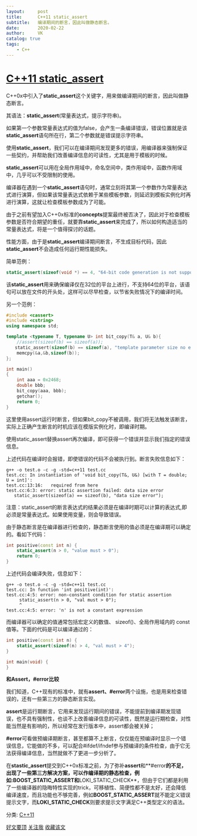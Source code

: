 ```yaml
---
layout:     post
title:      C++11 static_assert
subtitle:   编译期间的断言，因此叫做静态断言。
date:       2020-02-22
author:     VK
catalog: true
tags:
    - C++
---
```




# [C++11 static_assert](https://www.cnblogs.com/DswCnblog/p/6369576.html)

C++0x中引入了**static_assert**这个关键字，用来做编译期间的断言，因此叫做静态断言。

其语法：**static_assert**(常量表达式，提示字符串)。

如果第一个参数常量表达式的值为false，会产生一条编译错误，错误位置就是该**static_assert**语句所在行，第二个参数就是错误提示字符串。

使用**static_assert**，我们可以在编译期间发现更多的错误，用编译器来强制保证一些契约，并帮助我们改善编译信息的可读性，尤其是用于模板的时候。

**static_assert**可以用在全局作用域中，命名空间中，类作用域中，函数作用域中，几乎可以不受限制的使用。

编译器在遇到一个**static_assert**语句时，通常立刻将其第一个参数作为常量表达式进行演算，但如果该常量表达式依赖于某些模板参数，则延迟到模板实例化时再进行演算，这就让检查模板参数成为了可能。

由于之前有望加入C++0x标准的**concepts**提案最终被否决了，因此对于检查模板参数是否符合期望的重任，就要靠**static_assert**来完成了，所以如何构造适当的常量表达式，将是一个值得探讨的话题。

性能方面，由于是**static_assert**编译期间断言，不生成目标代码，因此**static_assert**不会造成任何运行期性能损失。

 

简单范例：

```c++
static_assert(sizeof(void *) == 4, "64-bit code generation is not supported.");
```

该**static_assert**用来确保编译仅在32位的平台上进行，不支持64位的平台，该语句可以放在文件的开头处，这样可以尽早检查，以节省失败情况下的编译时间。

另一个范例：

```c++
#include <cassert>
#include <cstring>
using namespace std;

template <typename T, typename U> int bit_copy(T& a, U& b){
    //assert(sizeof(b) == sizeof(a));
　　static_assert(sizeof(b) == sizeof(a), "template parameter size no equal!");
    memcpy(&a,&b,sizeof(b));
};

int main()
{
    int aaa = 0x2468;
    double bbb;
    bit_copy(aaa, bbb);
    getchar();
    return 0;
}
```



这里使用assert运行时断言，但如果bit_copy不被调用，我们将无法触发该断言，实际上正确产生断言的时机应该在模版实例化时，即编译时期。

使用static_assert替换assert再次编译，即可获得一个错误并显示我们指定的错误信息。

上述代码在编译时会报错，即使错误的代码不会被执行到。断言失败信息如下：

```shell
g++ -o test.o -c -g -std=c++11 test.cc
test.cc: In instantiation of 'void bit_copy(T&, U&) [with T = double; U = int]':
test.cc:13:16:   required from here
test.cc:6:3: error: static assertion failed: data size error
   static_assert(sizeof(a) == sizeof(b), "data size error");
```

注意：static_assert的断言表达式的结果必须是在编译时期可以计算的表达式,即必须是常量表达式。如果使用变量，则会导致错误。

由于静态断言是在编译器进行检查的，静态断言使用的值必须是在编译期可以确定的。看如下代码：

```c++
int positive(const int n) {
    static_assert(n > 0, "value must > 0");
    return 0;
}
```

 上述代码会编译失败，信息如下：

```shell
g++ -o test.o -c -g -std=c++11 test.cc
test.cc: In function 'int positive(int)':
test.cc:4:5: error: non-constant condition for static assertion
     static_assert(n > 0, "val must > 0");
     ^
test.cc:4:5: error: 'n' is not a constant expression
```

而编译器可以确定的值通常包括宏定义的数值、 sizeof()、全局作用域内的 const 值等。下面的代码是可以编译通过的：

```c++
int positive(const int n) {
    static_assert(sizeof(n) > 4, "val must > 4");
}

int main(void) {
}
```



**和Assert，#error比较**

我们知道，C++现有的标准中，就有**assert、#error**两个设施，也是用来检查错误的，还有一些第三方的静态断言实现。

**assert**是运行期断言，它用来发现运行期间的错误，不能提前到编译期发现错误，也不具有强制性，也谈不上改善编译信息的可读性，既然是运行期检查，对性能当然是有影响的，所以经常在发行版本中，assert都会被关掉；

**#error**可看做预编译期断言，甚至都算不上断言，仅仅能在预编译时显示一个错误信息，它能做的不多，可以配合#ifdef/ifndef参与预编译的条件检查，由于它无法获得编译信息，当然就做不了更进一步分析了。

在**stastic_assert**提交到C++0x标准之前，为了弥补**assert**和**#error**的不足，出现了一些第三方解决方案，可以作编译期的静态检查，例如:**BOOST_STATIC_ASSERT**和**LOKI_STATIC_CHECK**，但由于它们都是利用了一些编译器的隐晦特性实现的trick，可移植性、简便性都不是太好，还会降低编译速度，而且功能也不够完善，例如**BOOST_STATIC_ASSERT**就不能定义错误提示文字，而**LOKI_STATIC_CHECK**则要求提示文字满足C++类型定义的语法。

分类: [C++11](https://www.cnblogs.com/DswCnblog/category/847018.html)

[好文要顶](javascript:void(0);) [关注我](javascript:void(0);) [收藏该文](javascript:void(0);)